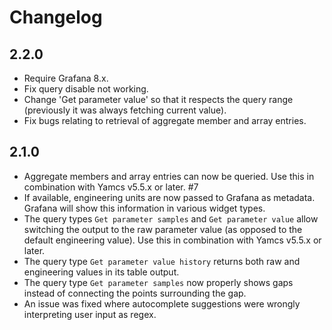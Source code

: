 # Changelog

## 2.2.0

- Require Grafana 8.x.
- Fix query disable not working.
- Change 'Get parameter value' so that it respects the query range (previously it was always fetching current value).
- Fix bugs relating to retrieval of aggregate member and array entries.

## 2.1.0

- Aggregate members and array entries can now be queried. Use this in combination with Yamcs v5.5.x or later. #7
- If available, engineering units are now passed to Grafana as metadata. Grafana will show this information in various widget types.
- The query types `Get parameter samples` and `Get parameter value` allow switching the output to the raw parameter value (as opposed to the default engineering value). Use this in combination with Yamcs v5.5.x or later.
- The query type `Get parameter value history` returns both raw and engineering values in its table output.
- The query type `Get parameter samples` now properly shows gaps instead of connecting the points surrounding the gap.
- An issue was fixed where autocomplete suggestions were wrongly interpreting user input as regex.
